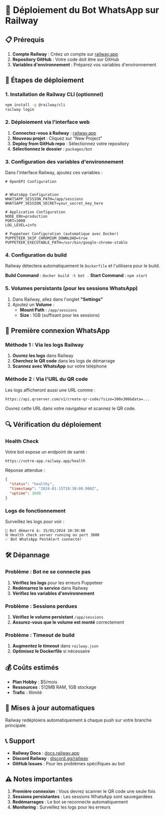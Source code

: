 # 🚀 Déploiement du Bot WhatsApp sur Railway

## 📋 Prérequis

1. **Compte Railway** : Créez un compte sur [railway.app](https://railway.app)
2. **Repository GitHub** : Votre code doit être sur GitHub
3. **Variables d'environnement** : Préparez vos variables d'environnement

## 🔧 Étapes de déploiement

### 1. Installation de Railway CLI (optionnel)

```bash
npm install -g @railway/cli
railway login
```

### 2. Déploiement via l'interface web

1. **Connectez-vous à Railway** : [railway.app](https://railway.app)
2. **Nouveau projet** : Cliquez sur "New Project"
3. **Deploy from GitHub repo** : Sélectionnez votre repository
4. **Sélectionnez le dossier** : `packages/bot`

### 3. Configuration des variables d'environnement

Dans l'interface Railway, ajoutez ces variables :

```env
# OpenEPI Configuration


# WhatsApp Configuration
WHATSAPP_SESSION_PATH=/app/sessions
WHATSAPP_SESSION_SECRET=your_secret_key_here

# Application Configuration
NODE_ENV=production
PORT=3000
LOG_LEVEL=info

# Puppeteer Configuration (automatique avec Docker)
PUPPETEER_SKIP_CHROMIUM_DOWNLOAD=true
PUPPETEER_EXECUTABLE_PATH=/usr/bin/google-chrome-stable
```

### 4. Configuration du build

Railway détectera automatiquement le `Dockerfile` et l'utilisera pour le build.

**Build Command** : `docker build -t bot .`
**Start Command** : `npm start`

### 5. Volumes persistants (pour les sessions WhatsApp)

1. Dans Railway, allez dans l'onglet **"Settings"**
2. Ajoutez un **Volume** :
   - **Mount Path** : `/app/sessions`
   - **Size** : 1GB (suffisant pour les sessions)

## 📱 Première connexion WhatsApp

### Méthode 1 : Via les logs Railway

1. **Ouvrez les logs** dans Railway
2. **Cherchez le QR code** dans les logs de démarrage
3. **Scannez avec WhatsApp** sur votre téléphone

### Méthode 2 : Via l'URL du QR code

Les logs afficheront aussi une URL comme :
```
https://api.qrserver.com/v1/create-qr-code/?size=300x300&data=...
```

Ouvrez cette URL dans votre navigateur et scannez le QR code.

## 🔍 Vérification du déploiement

### Health Check

Votre bot expose un endpoint de santé :
```
https://votre-app.railway.app/health
```

Réponse attendue :
```json
{
  "status": "healthy",
  "timestamp": "2024-01-15T10:30:00.000Z",
  "uptime": 3600
}
```

### Logs de fonctionnement

Surveillez les logs pour voir :
```
🚀 Bot démarré à: 15/01/2024 10:30:00
🌐 Health check server running on port 3000
✅ Bot WhatsApp PestAlert connecté!
```

## 🛠️ Dépannage

### Problème : Bot ne se connecte pas

1. **Vérifiez les logs** pour les erreurs Puppeteer
2. **Redémarrez le service** dans Railway
3. **Vérifiez les variables d'environnement**

### Problème : Sessions perdues

1. **Vérifiez le volume persistant** `/app/sessions`
2. **Assurez-vous que le volume est monté** correctement

### Problème : Timeout de build

1. **Augmentez le timeout** dans `railway.json`
2. **Optimisez le Dockerfile** si nécessaire

## 💰 Coûts estimés

- **Plan Hobby** : $5/mois
- **Ressources** : 512MB RAM, 1GB stockage
- **Trafic** : Illimité

## 🔄 Mises à jour automatiques

Railway redéploiera automatiquement à chaque push sur votre branche principale.

## 📞 Support

- **Railway Docs** : [docs.railway.app](https://docs.railway.app)
- **Discord Railway** : [discord.gg/railway](https://discord.gg/railway)
- **GitHub Issues** : Pour les problèmes spécifiques au bot

## ⚠️ Notes importantes

1. **Première connexion** : Vous devrez scanner le QR code une seule fois
2. **Sessions persistantes** : Les sessions WhatsApp sont sauvegardées
3. **Redémarrages** : Le bot se reconnecte automatiquement
4. **Monitoring** : Surveillez les logs pour les erreurs
